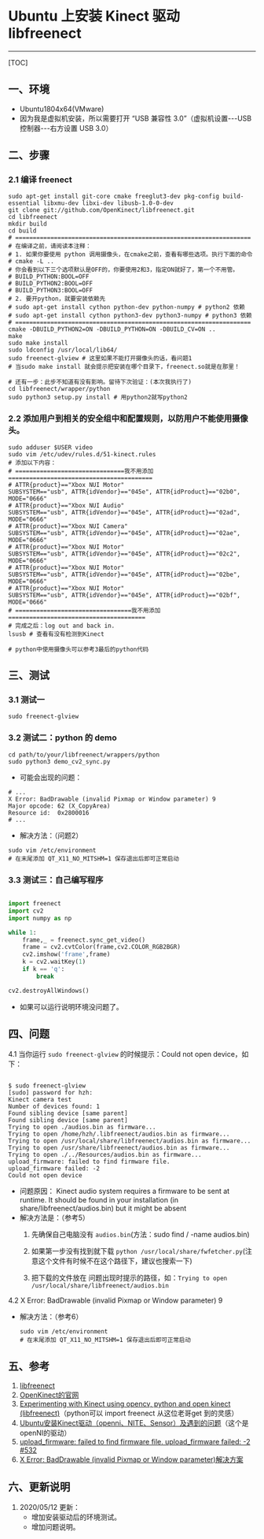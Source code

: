 ﻿# Ubuntu 上安装 Kinect 驱动 libfreenect

---

[TOC]

## 一、环境

* Ubuntu1804x64(VMware)
* 因为我是虚拟机安装，所以需要打开 “USB 兼容性 3.0”（虚拟机设置---USB 控制器---右方设置 USB 3.0）
  
## 二、步骤

### 2.1 编译 freenect

```shell
sudo apt-get install git-core cmake freeglut3-dev pkg-config build-essential libxmu-dev libxi-dev libusb-1.0-0-dev
git clone git://github.com/OpenKinect/libfreenect.git
cd libfreenect
mkdir build
cd build
# ===================================================================
# 在编译之前，请阅读本注释：
# 1. 如果你要使用 python 调用摄像头，在cmake之前，查看有哪些选项。执行下面的命令
# cmake -L ..
# 你会看到以下三个选项默认是OFF的，你要使用2和3，指定ON就好了，第一个不用管。
# BUILD_PYTHON:BOOL=OFF
# BUILD_PYTHON2:BOOL=OFF
# BUILD_PYTHON3:BOOL=OFF
# 2. 要开python，就要安装依赖先
# sudo apt-get install cython python-dev python-numpy # python2 依赖
# sudo apt-get install cython python3-dev python3-numpy # python3 依赖
# ===================================================================
cmake -DBUILD_PYTHON2=ON -DBUILD_PYTHON=ON -DBUILD_CV=ON ..
make
sudo make install
sudo ldconfig /usr/local/lib64/
sudo freenect-glview # 这里如果不能打开摄像头的话，看问题1
# 当sudo make install 就会提示把安装在哪个目录下，freenect.so就是在那里！

# 还有一步：此步不知道有没有影响。留待下次验证：(本次我执行了)
cd libfreenect/wrapper/python
sudo python3 setup.py install # 用python2就写python2 
```

### 2.2  添加用户到相关的安全组中和配置规则，以防用户不能使用摄像头。

```shell
sudo adduser $USER video
sudo vim /etc/udev/rules.d/51-kinect.rules
# 添加以下内容：
# ===============================我不用添加=========================================
# ATTR{product}=="Xbox NUI Motor"
SUBSYSTEM=="usb", ATTR{idVendor}=="045e", ATTR{idProduct}=="02b0", MODE="0666"
# ATTR{product}=="Xbox NUI Audio"
SUBSYSTEM=="usb", ATTR{idVendor}=="045e", ATTR{idProduct}=="02ad", MODE="0666"
# ATTR{product}=="Xbox NUI Camera"
SUBSYSTEM=="usb", ATTR{idVendor}=="045e", ATTR{idProduct}=="02ae", MODE="0666"
# ATTR{product}=="Xbox NUI Motor"
SUBSYSTEM=="usb", ATTR{idVendor}=="045e", ATTR{idProduct}=="02c2", MODE="0666"
# ATTR{product}=="Xbox NUI Motor"
SUBSYSTEM=="usb", ATTR{idVendor}=="045e", ATTR{idProduct}=="02be", MODE="0666"
# ATTR{product}=="Xbox NUI Motor"
SUBSYSTEM=="usb", ATTR{idVendor}=="045e", ATTR{idProduct}=="02bf", MODE="0666"
# =================================我不用添加=======================================
# 完成之后：log out and back in.
lsusb # 查看有没有检测到Kinect

# python中使用摄像头可以参考3最后的python代码
```

## 三、测试

### 3.1 测试一

```shell
sudo freenect-glview 
```

### 3.2 测试二：python 的 demo

```shell
cd path/to/your/libfreenect/wrappers/python
sudo python3 demo_cv2_sync.py
```
* 可能会出现的问题：
```shell
# ...
X Error: BadDrawable (invalid Pixmap or Window parameter) 9
Major opcode: 62 (X_CopyArea)
Resource id:  0x2800016
# ...
```
* 解决方法：（问题2）
```shell
sudo vim /etc/environment
# 在末尾添加 QT_X11_NO_MITSHM=1 保存退出后即可正常启动
```

### 3.3 测试三：自己编写程序

```python

import freenect
import cv2
import numpy as np

while 1:
    frame,_ = freenect.sync_get_video()
    frame = cv2.cvtColor(frame,cv2.COLOR_RGB2BGR)
    cv2.imshow('frame',frame)
    k = cv2.waitKey(1)
    if k == 'q':
        break

cv2.destroyAllWindows()                        
```
* 如果可以运行说明环境没问题了。


## 四、问题

4.1 当你运行 `sudo freenect-glview` 的时候提示：Could not open device，如下：

```shell

$ sudo freenect-glview 
[sudo] password for hzh: 
Kinect camera test
Number of devices found: 1
Found sibling device [same parent]
Found sibling device [same parent]
Trying to open ./audios.bin as firmware...
Trying to open /home/hzh/.libfreenect/audios.bin as firmware...
Trying to open /usr/local/share/libfreenect/audios.bin as firmware...
Trying to open /usr/share/libfreenect/audios.bin as firmware...
Trying to open ./../Resources/audios.bin as firmware...
upload_firmware: failed to find firmware file.
upload_firmware failed: -2
Could not open device
```

* 问题原因：
  Kinect audio system requires a firmware to be sent at runtime. It should   be found in your installation (in share/libfreenect/audios.bin) but it     might be absent  
* 解决方法是：（参考5）
  1. 先确保自己电脑没有 `audios.bin`(方法：sudo find / -name audios.bin)
  2. 如果第一步没有找到就下载 `python /usr/local/share/fwfetcher.py`(注意这个文件有时候不在这个路径下，建议也搜索一下)
  
  3. 把下载的文件放在 问题出现时提示的路径，如：`Trying to open /usr/local/share/libfreenect/audios.bin`


4.2 X Error: BadDrawable (invalid Pixmap or Window parameter) 9

* 解决方法：（参考6）

  ```shell
  sudo vim /etc/environment
  # 在末尾添加 QT_X11_NO_MITSHM=1 保存退出后即可正常启动
  ```



## 五、参考

1. [libfreenect](https://github.com/OpenKinect/libfreenect)
2. [OpenKinect的官网](https://openkinect.org/wiki/Getting_Started#Manual_Build_on_Linux)
3. [Experimenting with Kinect using opencv, python and open kinect (libfreenect)](https://naman5.wordpress.com/2014/06/24/experimenting-with-kinect-using-opencv-python-and-open-kinect-libfreenect/)（python可以 import freenect 从这位老哥get 到的灵感）
4. [Ubuntu安装Kinect驱动（openni、NITE、Sensor）及遇到的问题](https://blog.csdn.net/u013453604/article/details/48013959?depth_1-utm_source=distribute.pc_relevant.none-task-blog-BlogCommendFromBaidu-1&utm_source=distribute.pc_relevant.none-task-blog-BlogCommendFromBaidu-1)（这个是openNI的驱动）
5. [upload_firmware: failed to find firmware file. upload_firmware failed: -2 #532](https://github.com/OpenKinect/libfreenect/issues/532)
6. [X Error: BadDrawable (invalid Pixmap or Window parameter)解决方案
](https://blog.csdn.net/m0_37469948/article/details/105224822?utm_medium=distribute.pc_relevant.none-task-blog-BlogCommendFromBaidu-1.nonecase&depth_1-utm_source=distribute.pc_relevant.none-task-blog-BlogCommendFromBaidu-1.nonecase)


## 六、更新说明
1. 2020/05/12 更新：
    * 增加安装驱动后的环境测试。
    * 增加问题说明。


​    